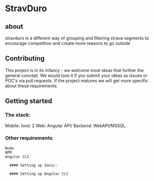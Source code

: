 # StravDuro
## about
stravduro is a different way of grouping and filtering strava segments to encourage competition and create more reasons to go outside

## Contributing
  This project is in its infancy - we welcome most ideas that further the general concept.  We would love it if you submit your ideas as issues or POC's via pull requests.  If the project matures we will get more specific about these requirements.
  
## Getting started
  ### The stack:
  
  Mobile: Ionic 2
  Web: Angular
  API/ Backend: WebAPI/MSSQL
  
  ### Other requirements
    Node
    NPM
    Angular CLI    
    
      #### Setting up Ionic:

      #### Setting up Angular CLI
